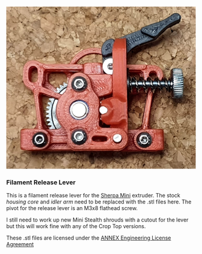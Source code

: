 ![Filament Lever](Filament_Release_Lever.jpg)

### Filament Release Lever

This is a filament release lever for the [Sherpa Mini](https://github.com/Annex-Engineering/Sherpa_Mini-Extruder) extruder. The stock *housing core* and *idler arm* need to be replaced with the .stl files here. The pivot for the release lever is an M3x8 flathead screw.

I still need to work up new Mini Stealth shrouds with a cutout for the lever but this will work fine with any of the Crop Top versions.

These .stl files are licensed under the [ANNEX Engineering License Agreement](https://github.com/Annex-Engineering/ANNEX-Engineering-License-Agreement)

